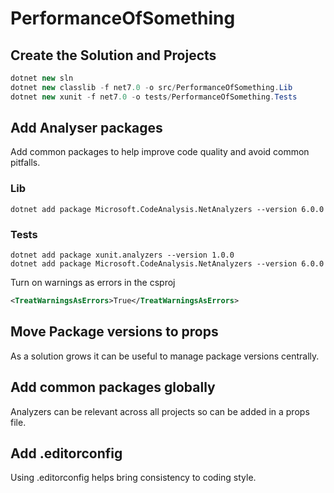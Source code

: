 # PerformanceOfSomething

## Create the Solution and Projects

``` c#
dotnet new sln
dotnet new classlib -f net7.0 -o src/PerformanceOfSomething.Lib
dotnet new xunit -f net7.0 -o tests/PerformanceOfSomething.Tests
```

## Add Analyser packages

Add common packages to help improve code quality and avoid common pitfalls.

### Lib

``` console
dotnet add package Microsoft.CodeAnalysis.NetAnalyzers --version 6.0.0
```

### Tests

``` console
dotnet add package xunit.analyzers --version 1.0.0
dotnet add package Microsoft.CodeAnalysis.NetAnalyzers --version 6.0.0
```

Turn on warnings as errors in the csproj

``` xml
<TreatWarningsAsErrors>True</TreatWarningsAsErrors>
```

## Move Package versions to props
As a solution grows it can be useful to manage package versions centrally.

## Add common packages globally
Analyzers can be relevant across all projects so can be added  in a props file.

## Add .editorconfig
Using .editorconfig helps bring consistency to coding style.